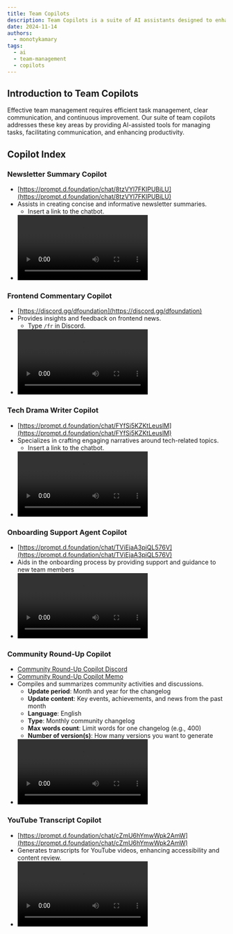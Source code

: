 ```yaml
---
title: Team Copilots
description: Team Copilots is a suite of AI assistants designed to enhance team collaboration and productivity. These copilots, built using Dify and custom implementations, help teams manage tasks, facilitate communication, and improve overall efficiency. This approach represents a shift towards AI-assisted team management, enhancing team performance and project success rates.
date: 2024-11-14
authors:
  - monotykamary
tags:
  - ai
  - team-management
  - copilots
---
```


## Introduction to Team Copilots

Effective team management requires efficient task management, clear communication, and continuous improvement. Our suite of team copilots addresses these key areas by providing AI-assisted tools for managing tasks, facilitating communication, and enhancing productivity.

## Copilot Index

### **Newsletter Summary Copilot**

- [https://prompt.d.foundation/chat/8tzVYl7FKIPUBiLU](https://prompt.d.foundation/chat/8tzVYl7FKIPUBiLU)
- Assists in creating concise and informative newsletter summaries.
  - Insert a link to the chatbot.
- ![Newsletter Summary Copilot](assets/newsletter-summary.mp4)

### **Frontend Commentary Copilot**

- [https://discord.gg/dfoundation](https://discord.gg/dfoundation)
- Provides insights and feedback on frontend news.
  - Type `/fr` in Discord.
- ![Frontend Commentary Copilot](assets/frontend-commentary.mp4)

### **Tech Drama Writer Copilot**

- [https://prompt.d.foundation/chat/FYfSi5KZKtLeuslM](https://prompt.d.foundation/chat/FYfSi5KZKtLeuslM)
- Specializes in crafting engaging narratives around tech-related topics.
  - Insert a link to the chatbot.
- ![Tech Drama Writer Copilot](assets/tech-drama-writer.mp4)

### **Onboarding Support Agent Copilot**

- [https://prompt.d.foundation/chat/TViEjaA3piQL576V](https://prompt.d.foundation/chat/TViEjaA3piQL576V)
- Aids in the onboarding process by providing support and guidance to new team members
- ![Onboarding Support Agent Copilot](assets/onboarding-support-agent.mp4)

### **Community Round-Up Copilot**

- [Community Round-Up Copilot Discord](https://prompt.d.foundation/completion/cskRmAz3ZPLIcbex)
- [Community Round-Up Copilot Memo](https://prompt.d.foundation/completion/FpSyX3iocUVo2s1N)
- Compiles and summarizes community activities and discussions.
  - **Update period**: Month and year for the changelog
  - **Update content**: Key events, achievements, and news from the past month
  - **Language**: English
  - **Type**: Monthly community changelog
  - **Max words count**: Limit words for one changelog (e.g., 400)
  - **Number of version(s)**: How many versions you want to generate
- ![Community Round-Up Copilot](assets/community-round-up-memo.mp4)

### **YouTube Transcript Copilot**

- [https://prompt.d.foundation/chat/cZmU6hYmwWpk2AmW](https://prompt.d.foundation/chat/cZmU6hYmwWpk2AmW)
- Generates transcripts for YouTube videos, enhancing accessibility and content review.
- ![YouTube Transcript Copilot](assets/youtube-transcriber.mp4)

